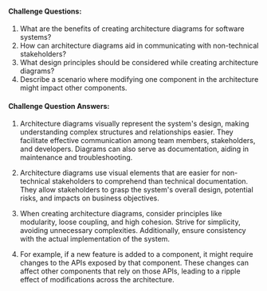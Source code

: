 #### Challenge Questions:

1. What are the benefits of creating architecture diagrams for software systems?
2. How can architecture diagrams aid in communicating with non-technical stakeholders?
3. What design principles should be considered while creating architecture diagrams?
4. Describe a scenario where modifying one component in the architecture might impact other components.


#### Challenge Question Answers:

1. Architecture diagrams visually represent the system's design, making understanding complex structures and relationships easier. They facilitate effective communication among team members, stakeholders, and developers. Diagrams can also serve as documentation, aiding in maintenance and troubleshooting.

2. Architecture diagrams use visual elements that are easier for non-technical stakeholders to comprehend than technical documentation. They allow stakeholders to grasp the system's overall design, potential risks, and impacts on business objectives. 
3. When creating architecture diagrams, consider principles like modularity, loose coupling, and high cohesion. Strive for simplicity, avoiding unnecessary complexities. Additionally, ensure consistency with the actual implementation of the system.

4. For example, if a new feature is added to a component, it might require changes to the APIs exposed by that component. These changes can affect other components that rely on those APIs, leading to a ripple effect of modifications across the architecture. 
  